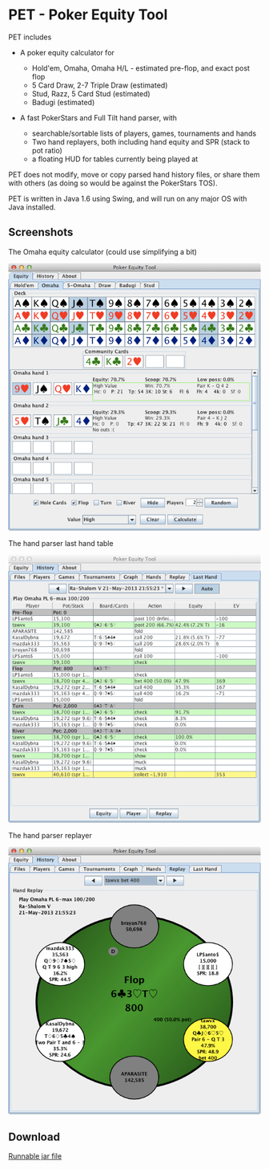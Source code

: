 # PET - Poker Equity Tool

PET includes

- A poker equity calculator for 
  - Hold'em, Omaha, Omaha H/L - estimated pre-flop, and exact post 
    flop
  - 5 Card Draw, 2-7 Triple Draw (estimated)
  - Stud, Razz, 5 Card Stud (estimated)
  - Badugi (estimated)

- A fast PokerStars and Full Tilt hand parser, with
   - searchable/sortable lists of players, games, tournaments and hands
   - Two hand replayers, both including hand equity and SPR (stack to 
     pot ratio)
   - a floating HUD for tables currently being played at

PET does not modify, move or copy parsed hand history files, or share 
them with others (as doing so would be against the PokerStars TOS).

PET is written in Java 1.6 using Swing, and will run on any major OS 
with Java installed.

## Screenshots

The Omaha equity calculator (could use simplifying a bit)

![Screenshot](petom.png)

The hand parser last hand table

![Screenshot](petlh.png)

The hand parser replayer

![Screenshot](petrep.png)

## Download

[Runnable jar file](https://www.dropbox.com/s/7m9df1896rws7yz/pokerequity.jar?dl=0)
